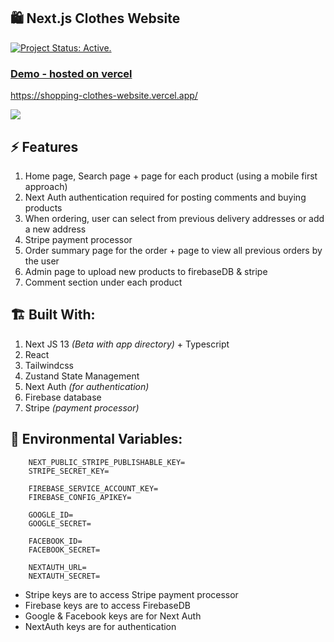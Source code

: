 ## 🛍️ Next.js Clothes Website
[![Project Status: Active.](https://www.repostatus.org/badges/latest/active.svg)](https://www.repostatus.org/#active)

### [Demo - hosted on vercel](https://shopping-clothes-website.vercel.app/)
https://shopping-clothes-website.vercel.app/

![](demo/demo.gif)

## ⚡ Features
1. Home page, Search page + page for each product (using a mobile first approach)
2. Next Auth authentication required for posting comments and buying products
3. When ordering, user can select from previous delivery addresses or add a new address
4. Stripe payment processor
5. Order summary page for the order + page to view all previous orders by the user
6. Admin page to upload new products to firebaseDB & stripe
7. Comment section under each product


## 🏗️ Built With:
1. Next JS 13 _(Beta with app directory)_ + Typescript
2. React
3. Tailwindcss
4. Zustand State Management
5. Next Auth _(for authentication)_
6. Firebase database
7. Stripe _(payment processor)_


## 🌳 Environmental Variables:
```
    NEXT_PUBLIC_STRIPE_PUBLISHABLE_KEY=
    STRIPE_SECRET_KEY=
    
    FIREBASE_SERVICE_ACCOUNT_KEY=
    FIREBASE_CONFIG_APIKEY=
    
    GOOGLE_ID=
    GOOGLE_SECRET=
    
    FACEBOOK_ID=
    FACEBOOK_SECRET=
    
    NEXTAUTH_URL=
    NEXTAUTH_SECRET=
```

- Stripe keys are to access Stripe payment processor
- Firebase keys are to access FirebaseDB
- Google & Facebook keys are for Next Auth
- NextAuth keys are for authentication